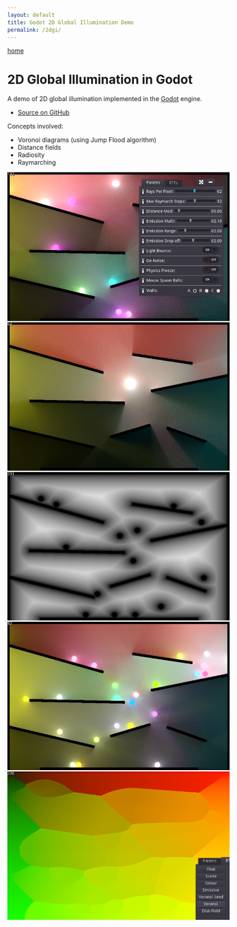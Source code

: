 ```yaml
---
layout: default
title: Godot 2D Global Illumination Demo
permalink: /2dgi/
---
```


<p>
   <a class="back" href="https://samuelbigos.github.io/">home</a>
</p>

# 2D Global Illumination in Godot

A demo of 2D global illumination implemented in the [Godot](https://godotengine.org/) engine.

* [Source on GitHub](https://github.com/samuelbigos/godot_2d_global_illumination)

Concepts involved:
* Voronoi diagrams (using Jump Flood algorithm)
* Distance fields
* Radiosity
* Raymarching

<img class="full" src="/assets/2dgi/godot_2d_global_illumination_1.png" />
<img class="full" src="/assets/2dgi/godot_2d_global_illumination_5.png" />
<img class="full" src="/assets/2dgi/godot_2d_global_illumination_3.png" />
<img class="full" src="/assets/2dgi/godot_2d_global_illumination_2.png" />
<img class="full" src="/assets/2dgi/godot_2d_global_illumination_4.png" />